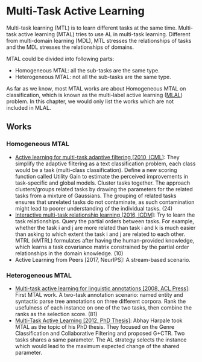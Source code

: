 # Multi-Task Active Learning

Multi-task learning (MTL) is to learn different tasks at the same time.
Multi-task active learning (MTAL) tries to use AL in multi-task learning.
Different from multi-domain learning (MDL), MTL stresses the relationships of tasks and the MDL stresses the relationships of domains.

MTAL could be divided into following parts:
- Homogeneous MTAL: all the sub-tasks are the same type.
- Heterogeneous MTAL: not all the sub-tasks are the same type.

As far as we know, most MTAL works are about Homogeneous MTAL on classification, which is known as the multi-label active learning ([MLAL](../contents/MLAL.md)) problem.
In this chapter, we would only list the works which are not included in MLAL.

## Works

### Homogeneous MTAL

- [Active learning for multi-task adaptive filtering [2010, ICML]](https://icml.cc/Conferences/2010/papers/620.pdf):
  They simplify the adaptive filtering as a text classification problem, each class would be a task (multi-class classification).
  Define a new scoring function called Utility Gain to estimate the perceived improvements in task-specific and global models.
  Cluster tasks together. 
  The approach clusters/groups related tasks by drawing the parameters for the related tasks from a mixture of Gaussians. 
  The grouping of related tasks ensures that unrelated tasks do not contaminate, as such contamination might lead to poorer understanding of the individual tasks.
  (24)
- [Interactive multi-task relationship learning [2016, ICDM]](https://ieeexplore.ieee.org/abstract/document/7837848):
  Try to learn the task relationships.
  Query the partial orders between tasks.
  For example, whether the task i and j are more related than task i and k is much easier than asking to which extent the task i and j are related to each other.
  MTRL (kMTRL) formulates after having the human-provided knowledge, which learns a task covariance matrix constrained by the partial order relationships in the domain knowledge.
  (10)
- Active Learning from Peers [2017, NeurIPS]:
  A stream-based scenario.

### Heterogeneous MTAL

- [Multi-task active learning for linguistic annotations [2008, ACL Press]](https://www.aclweb.org/anthology/P08-1098.pdf):
  First MTAL work.
  A two-task annotation scenario: named entity and syntactic parse tree annotations on three different corpora.
  Rank the usefulness of each instance on one of the two tasks, then combine the ranks as the selection score.
  (81)
-  [Multi-Task Active Learning [2012, PhD Thesis]](https://www.lti.cs.cmu.edu/sites/default/files/research/thesis/2012/abhay_harpale_multi-task_active_learning.pdf):
  Abhay Harpale took MTAL as the topic of his PhD thesis.
  They focused on the Genre Classification and Collaborative Filtering and proposed G+CTR. 
  Two tasks shares a same parameter.
  The AL strategy selects the instance which would lead to the maximum expected change of the shared parameter.